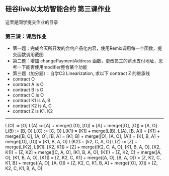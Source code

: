 ## 硅谷live以太坊智能合约 第三课作业
这里是同学提交作业的目录

### 第三课：课后作业
- 第一题：完成今天所开发的合约产品化内容，使用Remix调用每一个函数，提交函数调用截图
- 第二题：增加 changePaymentAddress 函数，更改员工的薪水支付地址，思考一下能否使用modifier整合某个功能
- 第三题（加分题）：自学C3 Linearization, 求以下 contract Z 的继承线
- contract O
- contract A is O
- contract B is O
- contract C is O
- contract K1 is A, B
- contract K2 is A, C
- contract Z is K1, K2

---
L(O) := [O]
L(A) := [A] + merge(L(O), [O])
      = [A] + merge([O], [O])
      = [A, O]
L(B) := [B, O]
L(C) := [C, O]
L(K1):= [K1] + merge(L(B), L(A), [B, A])
      = [K1] + merge([B, O], [A, O], [B, A]
      = [K1, B] + merge([O], [A, O], [A])
      = [K1, B, A] + merge([O], [O])
      = [K1, B, A, O]
L(K2):= [k2, C, A, O]
L(Z) := [Z] + merge(L(K2), L(K1), [K2, K1])
      = [Z] + merge([K2, C, A, O], [K1, B, A, O], [K2, K1])
      = [Z, K2] + merge([C, A, O], [K1, B, A, O], [K1])
      = [Z, K2, C] + merge([A, O], [K1, B, A, O], [K1])
      = [Z, K2, C, K1] + merge([A, O], [B, A, O])
      = [Z, K2, C, K1, B] + merge([A, O], [A, O])
      = [Z, K2, C, K1, B, A] + merge([O], [O])
      = [Z, K2, C, K1, B, A, O]

